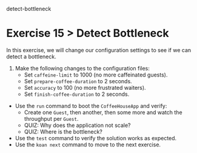 detect-bottleneck

# Exercise 15 > Detect Bottleneck

In this exercise, we will change our configuration settings to see if we can detect a bottleneck.

1. Make the following changes to the configuration files:
    - Set `caffeine-limit` to 1000 (no more caffeinated guests).
    - Set `prepare-coffee-duration` to 2 seconds.
    - Set `accuracy` to 100 (no more frustrated waiters).
    - Set `finish-coffee-duration` to 2 seconds.
- Use the `run` command to boot the `CoffeeHouseApp` and verify:
    - Create one `Guest`, then another, then some more and watch the throughput per `Guest`.
    - QUIZ: Why does the application not scale?
    - QUIZ: Where is the bottleneck?
- Use the `test` command to verify the solution works as expected.
- Use the `koan next` command to move to the next exercise.
